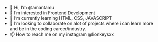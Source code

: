 - 👋 Hi, I’m @amantamu
- 👀 I’m interested in Frontend Development
- 🌱 I’m currently learning HTML, CSS, JAVASCRIPT
- 💞️ I’m looking to collaborate on alot of projects where i can learn more and be in the coding career/industry.
- 📫 How to reach me on my instagram @lionkeysxx 


